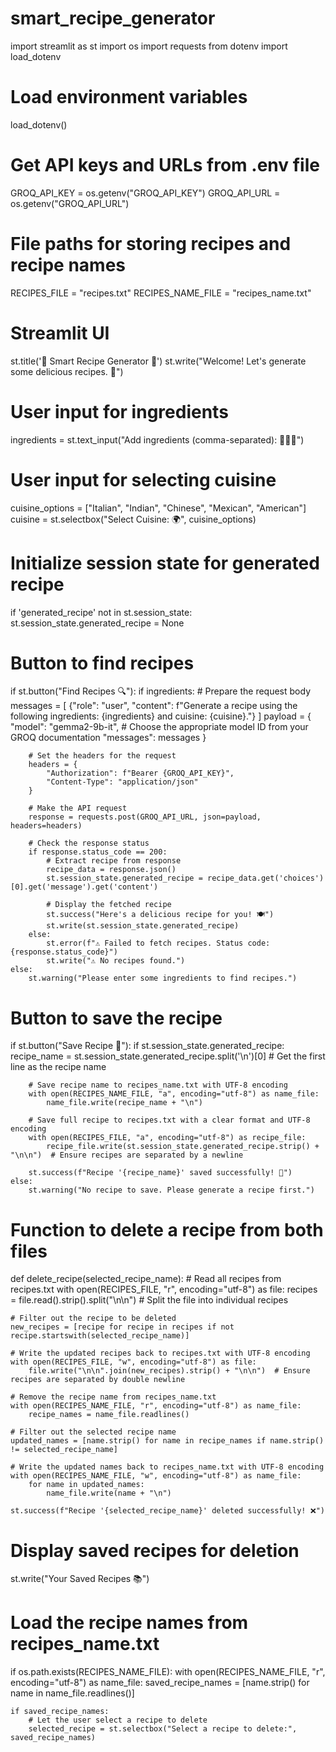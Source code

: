 # smart_recipe_generator
import streamlit as st
import os
import requests
from dotenv import load_dotenv

# Load environment variables
load_dotenv()

# Get API keys and URLs from .env file
GROQ_API_KEY = os.getenv("GROQ_API_KEY")
GROQ_API_URL = os.getenv("GROQ_API_URL")

# File paths for storing recipes and recipe names
RECIPES_FILE = "recipes.txt"
RECIPES_NAME_FILE = "recipes_name.txt"

# Streamlit UI
st.title('🌟 Smart Recipe Generator 🌟')
st.write("Welcome! Let's generate some delicious recipes. 🥘")

# User input for ingredients
ingredients = st.text_input("Add ingredients (comma-separated): 🥦🍅🥩")

# User input for selecting cuisine
cuisine_options = ["Italian", "Indian", "Chinese", "Mexican", "American"]
cuisine = st.selectbox("Select Cuisine: 🌍", cuisine_options)

# Initialize session state for generated recipe
if 'generated_recipe' not in st.session_state:
    st.session_state.generated_recipe = None

# Button to find recipes
if st.button("Find Recipes 🔍"):
    if ingredients:
        # Prepare the request body
        messages = [
            {"role": "user", "content": f"Generate a recipe using the following ingredients: {ingredients} and cuisine: {cuisine}."}
        ]
        payload = {
            "model": "gemma2-9b-it",  # Choose the appropriate model ID from your GROQ documentation
            "messages": messages
        }

        # Set the headers for the request
        headers = {
            "Authorization": f"Bearer {GROQ_API_KEY}",
            "Content-Type": "application/json"
        }

        # Make the API request
        response = requests.post(GROQ_API_URL, json=payload, headers=headers)

        # Check the response status
        if response.status_code == 200:
            # Extract recipe from response
            recipe_data = response.json()
            st.session_state.generated_recipe = recipe_data.get('choices')[0].get('message').get('content')

            # Display the fetched recipe
            st.success("Here's a delicious recipe for you! 🍽️")
            st.write(st.session_state.generated_recipe)
        else:
            st.error(f"⚠️ Failed to fetch recipes. Status code: {response.status_code}")
            st.write("⚠️ No recipes found.")
    else:
        st.warning("Please enter some ingredients to find recipes.")

# Button to save the recipe
if st.button("Save Recipe 💾"):
    if st.session_state.generated_recipe:
        recipe_name = st.session_state.generated_recipe.split('\n')[0]  # Get the first line as the recipe name

        # Save recipe name to recipes_name.txt with UTF-8 encoding
        with open(RECIPES_NAME_FILE, "a", encoding="utf-8") as name_file:
            name_file.write(recipe_name + "\n")

        # Save full recipe to recipes.txt with a clear format and UTF-8 encoding
        with open(RECIPES_FILE, "a", encoding="utf-8") as recipe_file:
            recipe_file.write(st.session_state.generated_recipe.strip() + "\n\n")  # Ensure recipes are separated by a newline

        st.success(f"Recipe '{recipe_name}' saved successfully! 🎉")
    else:
        st.warning("No recipe to save. Please generate a recipe first.")

# Function to delete a recipe from both files
def delete_recipe(selected_recipe_name):
    # Read all recipes from recipes.txt
    with open(RECIPES_FILE, "r", encoding="utf-8") as file:
        recipes = file.read().strip().split("\n\n")  # Split the file into individual recipes

    # Filter out the recipe to be deleted
    new_recipes = [recipe for recipe in recipes if not recipe.startswith(selected_recipe_name)]

    # Write the updated recipes back to recipes.txt with UTF-8 encoding
    with open(RECIPES_FILE, "w", encoding="utf-8") as file:
        file.write("\n\n".join(new_recipes).strip() + "\n\n")  # Ensure recipes are separated by double newline

    # Remove the recipe name from recipes_name.txt
    with open(RECIPES_NAME_FILE, "r", encoding="utf-8") as name_file:
        recipe_names = name_file.readlines()

    # Filter out the selected recipe name
    updated_names = [name.strip() for name in recipe_names if name.strip() != selected_recipe_name]

    # Write the updated names back to recipes_name.txt with UTF-8 encoding
    with open(RECIPES_NAME_FILE, "w", encoding="utf-8") as name_file:
        for name in updated_names:
            name_file.write(name + "\n")

    st.success(f"Recipe '{selected_recipe_name}' deleted successfully! ❌")

# Display saved recipes for deletion
st.write("Your Saved Recipes 📚")

# Load the recipe names from recipes_name.txt
if os.path.exists(RECIPES_NAME_FILE):
    with open(RECIPES_NAME_FILE, "r", encoding="utf-8") as name_file:
        saved_recipe_names = [name.strip() for name in name_file.readlines()]

    if saved_recipe_names:
        # Let the user select a recipe to delete
        selected_recipe = st.selectbox("Select a recipe to delete:", saved_recipe_names)
